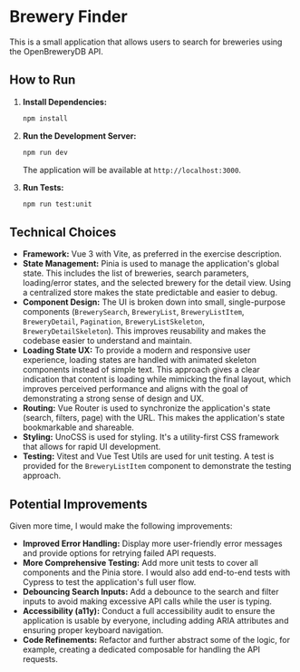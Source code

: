 # Brewery Finder

This is a small application that allows users to search for breweries using the OpenBreweryDB API.

## How to Run

1.  **Install Dependencies:**
    ```bash
    npm install
    ```

2.  **Run the Development Server:**
    ```bash
    npm run dev
    ```
    The application will be available at `http://localhost:3000`.

3.  **Run Tests:**
    ```bash
    npm run test:unit
    ```

## Technical Choices

*   **Framework:** Vue 3 with Vite, as preferred in the exercise description.
*   **State Management:** Pinia is used to manage the application's global state. This includes the list of breweries, search parameters, loading/error states, and the selected brewery for the detail view. Using a centralized store makes the state predictable and easier to debug.
*   **Component Design:** The UI is broken down into small, single-purpose components (`BrewerySearch`, `BreweryList`, `BreweryListItem`, `BreweryDetail`, `Pagination`, `BreweryListSkeleton`, `BreweryDetailSkeleton`). This improves reusability and makes the codebase easier to understand and maintain.
*   **Loading State UX:** To provide a modern and responsive user experience, loading states are handled with animated skeleton components instead of simple text. This approach gives a clear indication that content is loading while mimicking the final layout, which improves perceived performance and aligns with the goal of demonstrating a strong sense of design and UX.
*   **Routing:** Vue Router is used to synchronize the application's state (search, filters, page) with the URL. This makes the application's state bookmarkable and shareable.
*   **Styling:** UnoCSS is used for styling. It's a utility-first CSS framework that allows for rapid UI development.
*   **Testing:** Vitest and Vue Test Utils are used for unit testing. A test is provided for the `BreweryListItem` component to demonstrate the testing approach.

## Potential Improvements

Given more time, I would make the following improvements:

*   **Improved Error Handling:** Display more user-friendly error messages and provide options for retrying failed API requests.
*   **More Comprehensive Testing:** Add more unit tests to cover all components and the Pinia store. I would also add end-to-end tests with Cypress to test the application's full user flow.
*   **Debouncing Search Inputs:** Add a debounce to the search and filter inputs to avoid making excessive API calls while the user is typing.
*   **Accessibility (a11y):** Conduct a full accessibility audit to ensure the application is usable by everyone, including adding ARIA attributes and ensuring proper keyboard navigation.
*   **Code Refinements:** Refactor and further abstract some of the logic, for example, creating a dedicated composable for handling the API requests.
